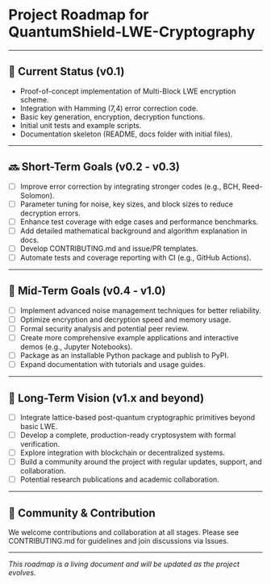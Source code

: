# Project Roadmap for QuantumShield-LWE-Cryptography

---

## 🚀 Current Status (v0.1)

- Proof-of-concept implementation of Multi-Block LWE encryption scheme.  
- Integration with Hamming (7,4) error correction code.  
- Basic key generation, encryption, decryption functions.  
- Initial unit tests and example scripts.  
- Documentation skeleton (README, docs folder with initial files).

---

## 🔜 Short-Term Goals (v0.2 - v0.3)

- [ ] Improve error correction by integrating stronger codes (e.g., BCH, Reed-Solomon).  
- [ ] Parameter tuning for noise, key sizes, and block sizes to reduce decryption errors.  
- [ ] Enhance test coverage with edge cases and performance benchmarks.  
- [ ] Add detailed mathematical background and algorithm explanation in docs.  
- [ ] Develop CONTRIBUTING.md and issue/PR templates.  
- [ ] Automate tests and coverage reporting with CI (e.g., GitHub Actions).

---

## 🎯 Mid-Term Goals (v0.4 - v1.0)

- [ ] Implement advanced noise management techniques for better reliability.  
- [ ] Optimize encryption and decryption speed and memory usage.  
- [ ] Formal security analysis and potential peer review.  
- [ ] Create more comprehensive example applications and interactive demos (e.g., Jupyter Notebooks).  
- [ ] Package as an installable Python package and publish to PyPI.  
- [ ] Expand documentation with tutorials and usage guides.

---

## 🌟 Long-Term Vision (v1.x and beyond)

- [ ] Integrate lattice-based post-quantum cryptographic primitives beyond basic LWE.  
- [ ] Develop a complete, production-ready cryptosystem with formal verification.  
- [ ] Explore integration with blockchain or decentralized systems.  
- [ ] Build a community around the project with regular updates, support, and collaboration.  
- [ ] Potential research publications and academic collaboration.

---

## 📢 Community & Contribution

We welcome contributions and collaboration at all stages. Please see CONTRIBUTING.md for guidelines and join discussions via Issues.

---

*This roadmap is a living document and will be updated as the project evolves.*
